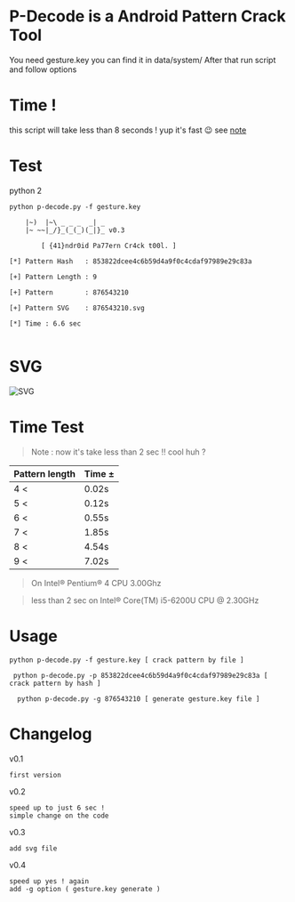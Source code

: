 # P-Decode is a Android Pattern Crack Tool
You need gesture.key you can find it in data/system/ 
After that run script and follow options

# Time !
this script will take less than 8 seconds ! yup it's fast :wink: see [note](https://github.com/MGF15/P-Decode#time-test)

# Test

python 2

```
python p-decode.py -f gesture.key                             

	|~)  |~\ _ _ _  _| _
	|~ ~~|_/}_(_(_)(_|}_ v0.3

		[ {41}ndr0id Pa77ern Cr4ck t00l. ]
	
[*] Pattern Hash   : 853822dcee4c6b59d4a9f0c4cdaf97989e29c83a

[+] Pattern Length : 9

[+] Pattern 	   : 876543210

[+] Pattern SVG    : 876543210.svg

[*] Time : 6.6 sec


```
# SVG 

![SVG](https://cdn.rawgit.com/MGF15/P-Decode/master/svgtest.svg)

# Time Test 

> Note : now it's take less than 2 sec !! cool huh ?

|  Pattern length     |        Time ±           |
| ----------------    | ---------------------   |
|       4 <           |        0.02s            | 
|       5 <           |        0.12s            |
|       6 <           |        0.55s            |
|       7 <           |        1.85s            |
|       8 <           |        4.54s            |
|       9 <           |        7.02s            |

> On Intel® Pentium® 4 CPU 3.00Ghz 

> less than 2 sec on Intel® Core(TM) i5-6200U CPU @ 2.30GHz

# Usage
``` python p-decode.py -f gesture.key [ crack pattern by file ] ```

```  python p-decode.py -p 853822dcee4c6b59d4a9f0c4cdaf97989e29c83a [ crack pattern by hash ] ```

```  python p-decode.py -g 876543210 [ generate gesture.key file ]```


# Changelog

v0.1
```
first version
```

v0.2
```
speed up to just 6 sec ! 
simple change on the code 
```
v0.3
```
add svg file 
```
v0.4
```
speed up yes ! again
add -g option ( gesture.key generate )
```

